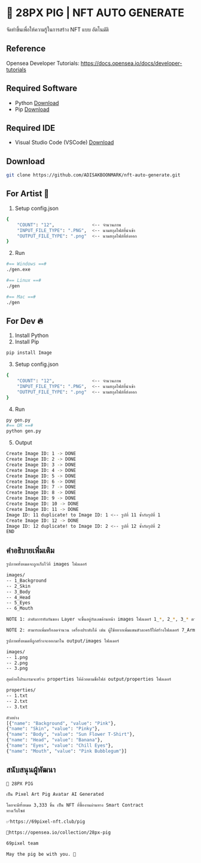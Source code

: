 # 🐷 28PX PIG | NFT AUTO GENERATE

จัดทำขึ้นเพื่อให้ความรู้ในการสร้าง NFT แบบ อัตโนมัติ

## Reference

Opensea Developer Tutorials: https://docs.opensea.io/docs/developer-tutorials

## Required Software

- Python [Download](https://www.python.org/downloads/)
- Pip [Download](https://pip.pypa.io/en/stable/getting-started/)

## Required IDE

- Visual Studio Code (VSCode) [Download](https://code.visualstudio.com/)

## Download

```sh
git clone https://github.com/ADISAKBOONMARK/nft-auto-generate.git
```

## For Artist 🎨

1. Setup config.json

```sh
{
    "COUNT": "12",              <-- จำนวนภาพ
    "INPUT_FILE_TYPE": ".PNG",  <-- นามสกุลไฟล์ที่นำเข้า
    "OUTPUT_FILE_TYPE": ".png"  <-- นามสกุลไฟล์ที่ส่งออก
}
```

2. Run

```sh
#== Windows ==#
./gen.exe
```

```sh
#== Linux ==#
./gen
```

```sh
#== Mac ==#
./gen
```

## For Dev 🔥

1. Install Python
2. Install Pip

```sh
pip install Image
```

3. Setup config.json

```sh
{
    "COUNT": "12",              <-- จำนวนภาพ
    "INPUT_FILE_TYPE": ".PNG",  <-- นามสกุลไฟล์ที่นำเข้า
    "OUTPUT_FILE_TYPE": ".png"  <-- นามสกุลไฟล์ที่ส่งออก
}
```

4. Run

```sh
py gen.py
#== OR ==#
python gen.py
```

5. Output

```sh
Create Image ID: 1 -> DONE
Create Image ID: 2 -> DONE
Create Image ID: 3 -> DONE
Create Image ID: 4 -> DONE
Create Image ID: 5 -> DONE
Create Image ID: 6 -> DONE
Create Image ID: 7 -> DONE
Create Image ID: 8 -> DONE
Create Image ID: 9 -> DONE
Create Image ID: 10 -> DONE
Create Image ID: 11 -> DONE
Image ID: 11 duplicate! to Image ID: 1 <-- รูปที่ 11 ซ้ำกับรุปที่ 1
Create Image ID: 12 -> DONE
Image ID: 12 duplicate! to Image ID: 2 <-- รูปที่ 12 ซ้ำกับรุปที่ 2
END
```

## คำอธิบายเพิ่มเติม

```sh
รูปภาพทั้งหมดจะถูกเก็บไว้ที่ images โฟลเดอร์

images/
-- 1_Background
-- 2_Skin
-- 3_Body
-- 4_Head
-- 5_Eyes
-- 6_Mouth

NOTE 1: ลำดับการทับกันของ Layer จะขึ้นอยู่กับเลขด้านหน้า images โฟลเดอร์ 1_*, 2_*, 3_* ตามลำดับ

NOTE 2: สามารถเพิ่มหรือลดจำนวน เครื่องประดับได้ เช่น ผู้ใช้อยากเพิ่มแขนตัวละครก็ให้สร้างโฟลเดอร์ 7_Arm เพิ่ม
```

```sh
รูปภาพทั้งหมดที่ถูกสร้างจะออกมาใน output/images โฟลเดอร์

images/
-- 1.png
-- 2.png
-- 3.png
```

```sh
สุดท้ายโปรแกรมจะสร้าง properties ให้ด้วยตามชื่อไฟล์ output/properties โฟลเดอร์

properties/
-- 1.txt
-- 2.txt
-- 3.txt

ตัวอย่าง
[{"name": "Background", "value": "Pink"},
{"name": "Skin", "value": "Pinky"},
{"name": "Body", "value": "Sun Flower T-Shirt"},
{"name": "Head", "value": "Banana"},
{"name": "Eyes", "value": "Chill Eyes"},
{"name": "Mouth", "value": "Pink Bubblegum"}]
```

## สนับสนุนผู้พัฒนา

```sh
🐷 28PX PIG

เป็น Pixel Art Pig Avatar AI Generated

โดยจะมีทั้งหมด 3,333 ชิ้น เป็น NFT ที่ซื้องานผ่านทาง Smart Contract
ทางเว็บไซต์

✅https://69pixel-nft.club/pig

🚀https://opensea.io/collection/28px-pig

69pixel team

May the pig be with you. 🐖
```

